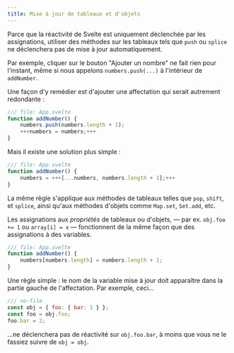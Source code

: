 ```yaml
---
title: Mise à jour de tableaux et d'objets
---
```


Parce que la réactivité de Svelte est uniquement déclenchée par les assignations, utiliser des méthodes sur les tableaux tels que `push` ou `splice` ne déclenchera pas de mise à jour automatiquement.

Par exemple, cliquer sur le bouton "Ajouter un nombre" ne fait rien pour l'instant, même si nous appelons `numbers.push(...)` à l'intérieur de `addNumber`.

Une façon d'y remédier est d'ajouter une affectation qui serait autrement redondante :

```js
/// file: App.svelte
function addNumber() {
	numbers.push(numbers.length + 1);
	+++numbers = numbers;+++
}
```

Mais il existe une solution plus simple :

```js
/// file: App.svelte
function addNumber() {
	numbers = +++[...numbers, numbers.length + 1];+++
}
```

La même règle s'applique aux méthodes de tableaux telles que `pop`, `shift`, et `splice`, ainsi qu'aux méthodes d'objets comme `Map.set`, `Set.add`, etc.

Les assignations aux _propriétés_ de tableaux ou d'objets, — par ex. `obj.foo += 1` ou `array[i] = x` — fonctionnent de la même façon que des assignations à des variables.

```js
/// file: App.svelte
function addNumber() {
	numbers[numbers.length] = numbers.length + 1;
}
```

Une règle simple : le nom de la variable mise à jour doit apparaître dans la partie gauche de l'affectation. Par exemple, ceci...

```js
/// no-file
const obj = { foo: { bar: 1 } };
const foo = obj.foo;
foo.bar = 2;
```

...ne déclenchera pas de réactivité sur `obj.foo.bar`, à moins que vous ne le fassiez suivre de `obj = obj`.
